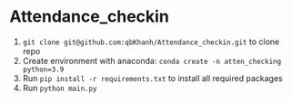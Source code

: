 # Attendance_checkin
1) `git clone git@github.com:qbKhanh/Attendance_checkin.git` to clone repo
2) Create environment with anaconda: `conda create -n atten_checking python=3.9`
3) Run `pip install -r requirements.txt` to install all required packages
4) Run `python main.py`